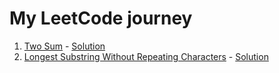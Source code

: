 # My LeetCode journey

1. [Two Sum](https://leetcode.com/problems/two-sum/) - [Solution](app/src/main/java/leetcode/twosum/Solution.java)
1. [Longest Substring Without Repeating Characters](https://leetcode.com/problems/longest-substring-without-repeating-characters/) - [Solution](app/src/main/java/leetcode/longestsubstringwithoutrepeatingcharacters/Solution.java)
